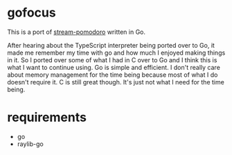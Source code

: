 # gofocus
This is a port of [stream-pomodoro](https://github.com/tokisuno/stream-pomodoro) written in Go.

After hearing about the TypeScript interpreter being ported over to Go, it made me remember my time with go and how much I enjoyed making things in it. So I ported over some of what I had in C over to Go and I think this is what I want to continue using. Go is simple and efficient. I don't really care about memory management for the time being because most of what I do doesn't require it. C is still great though. It's just not what I need for the time being. 

# requirements
- go
- raylib-go
